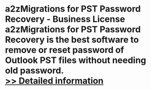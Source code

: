 # a2zMigrations for PST Password Recovery - Business License<br />a2zMigrations for PST Password Recovery is the best software to remove or reset password of Outlook PST files without needing old password.<br />[>> Detailed information](https://secure.shareit.com/shareit/product.html?productid=300959750&affiliateid=200057808)